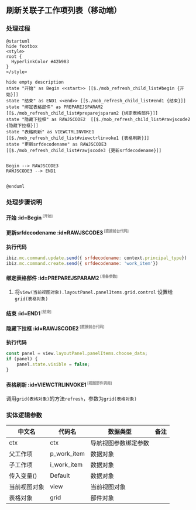 ## 刷新关联子工作项列表（移动端） <!-- {docsify-ignore-all} -->

   

### 处理过程

```plantuml
@startuml
hide footbox
<style>
root {
  HyperlinkColor #42b983
}
</style>

hide empty description
state "开始" as Begin <<start>> [[$./mob_refresh_child_list#begin {开始}]]
state "结束" as END1 <<end>> [[$./mob_refresh_child_list#end1 {结束}]]
state "绑定表格部件" as PREPAREJSPARAM2  [[$./mob_refresh_child_list#preparejsparam2 {绑定表格部件}]]
state "隐藏下拉框" as RAWJSCODE2  [[$./mob_refresh_child_list#rawjscode2 {隐藏下拉框}]]
state "表格刷新" as VIEWCTRLINVOKE1  [[$./mob_refresh_child_list#viewctrlinvoke1 {表格刷新}]]
state "更新srfdecodename" as RAWJSCODE3  [[$./mob_refresh_child_list#rawjscode3 {更新srfdecodename}]]


Begin --> RAWJSCODE3
RAWJSCODE3 --> END1


@enduml
```


### 处理步骤说明

#### 开始 :id=Begin<sup class="footnote-symbol"> <font color=gray size=1>[开始]</font></sup>




#### 更新srfdecodename :id=RAWJSCODE3<sup class="footnote-symbol"> <font color=gray size=1>[直接前台代码]</font></sup>



<p class="panel-title"><b>执行代码</b></p>

```javascript
ibiz.mc.command.update.send({ srfdecodename: context.principal_type})
ibiz.mc.command.create.send({ srfdecodename: 'work_item'})
```

#### 绑定表格部件 :id=PREPAREJSPARAM2<sup class="footnote-symbol"> <font color=gray size=1>[准备参数]</font></sup>



1. 将`view(当前视图对象).layoutPanel.panelItems.grid.control` 设置给  `grid(表格对象)`

#### 结束 :id=END1<sup class="footnote-symbol"> <font color=gray size=1>[结束]</font></sup>




#### 隐藏下拉框 :id=RAWJSCODE2<sup class="footnote-symbol"> <font color=gray size=1>[直接前台代码]</font></sup>



<p class="panel-title"><b>执行代码</b></p>

```javascript
const panel = view.layoutPanel.panelItems.choose_data;
if (panel) {
    panel.state.visible = false;
}
```

#### 表格刷新 :id=VIEWCTRLINVOKE1<sup class="footnote-symbol"> <font color=gray size=1>[视图部件调用]</font></sup>



调用`grid(表格对象)`的方法`refresh`，参数为`grid(表格对象)`


### 实体逻辑参数

|    中文名   |    代码名    |  数据类型      |备注 |
| --------| --------| --------  | --------   |
|ctx|ctx|导航视图参数绑定参数||
|父工作项|p_work_item|数据对象||
|子工作项|i_work_item|数据对象||
|传入变量(<i class="fa fa-check"/></i>)|Default|数据对象||
|当前视图对象|view|当前视图对象||
|表格对象|grid|部件对象||
